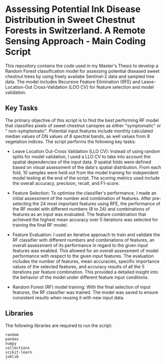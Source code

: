 # Assessing Potential Ink Disease Distribution in Sweet Chestnut Forests in Switzerland. A Remote Sensing Approach - Main Coding Script

This repository contains the code used in my Master's Thesis to develop a Random Forest classification model for assessing potential diseased sweet chestnut trees by using freely availabe Sentinel-2 data and sampled tree data. The model includes Recursive Feature Elimination (RFE) and Leave-Location-Out Cross-Validation (LOO CV) for feature selection and model validation.

## Key Tasks
The primary objective of this script is to find the best performing RF model that classifies pixels of sweet chestnut canopies as either "symptomatic" or " non-symptomatic". Potential input features include monthly calculated median values of DN values of 8 spectral bands, as well values from 8 vegetation indices. The script performs the following key tasks:

 - Leave Location Out-Cross Validation (LLO CV): Instead of using random splits for model validation, I used a LLO CV to take into account the spatial dependencies of the input data. 9 spatial folds were defined based on visual assessment of the data's spatial distribution. From each fold, 10 samples were held out from the model training for independent model testing at the end of the script. The scoring metrics used include the overall accuracy, precision, recall, and F1-score.

 - Feature Selection: To optimise the classifier's performance, I made an initial assessment of the number and combination of features. After pre-selecting the 24 most important features using RFE, the performance of the RF model with different numbers (8 to 24) and combinations of features as an input was evaluated. The feature combination that achieved the highest mean accuracy over 5 iterations was selected for training the final RF model.

- Feature Evaluation: I used an iterative approach to train and validate the RF classifier with different numbers and combinations of features, an overall assessment of its performance in regard to the given input features was enabled. This allowed for an overall assessment of model performance with respect to the given input features. The evaluation includes the number of features, mean accuracies, specific importance values of the selected features, and accuracy results of all the 5 iterations per feature combination. This provided a detailed insight into the behavior of the model under different feature input conditions.

- Random Forest (RF) model training: With the final selection of input features, the RF classifier was trained. The model was saved to ensure consistent results when reusing  it with new input data.
   
## Libraries
The following libraries are required to run the script:

    random
    pandas
    numpy
    collections
    scikit-learn
    joblib




